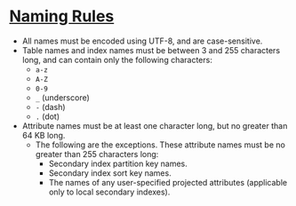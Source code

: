 # [Naming Rules](https://docs.aws.amazon.com/amazondynamodb/latest/developerguide/HowItWorks.NamingRulesDataTypes.html#HowItWorks.NamingRules)
-   All names must be encoded using UTF-8, and are case-sensitive.
-   Table names and index names must be between 3 and 255 characters long, and can contain only the following characters:
    -   `a-z`
    -   `A-Z`
    -   `0-9`
    -   `_`  (underscore)
    -   `-`  (dash)
    -   `.`  (dot)
-   Attribute names must be at least one character long, but no greater than 64 KB long.
	- The following are the exceptions. These attribute names must be no greater than 255 characters long:
	    -   Secondary index partition key names.
	    -   Secondary index sort key names.
	    -   The names of any user-specified projected attributes (applicable only to local secondary indexes).


<!--stackedit_data:
eyJoaXN0b3J5IjpbMTU1MzIyMTAxXX0=
-->
